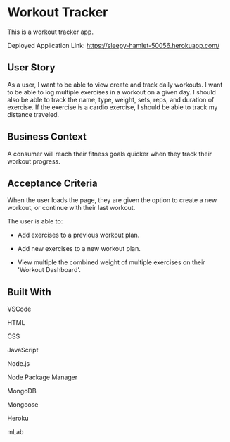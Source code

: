 # Workout Tracker

This is a workout tracker app.

Deployed Application Link: https://sleepy-hamlet-50056.herokuapp.com/

## User Story

As a user, I want to be able to view create and track daily workouts. I want to be able to log multiple exercises in a workout on a given day. I should also be able to track the name, type, weight, sets, reps, and duration of exercise. If the exercise is a cardio exercise, I should be able to track my distance traveled.

## Business Context

A consumer will reach their fitness goals quicker when they track their workout progress.

## Acceptance Criteria

When the user loads the page, they are given the option to create a new workout, or continue with their last workout.

The user is able to:

  * Add exercises to a previous workout plan.

  * Add new exercises to a new workout plan.

  * View multiple the combined weight of multiple exercises on their 'Workout Dashboard'.

## Built With

VSCode

HTML

CSS

JavaScript

Node.js

Node Package Manager

MongoDB

Mongoose

Heroku

mLab